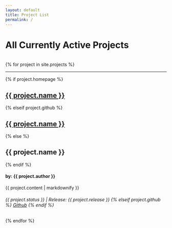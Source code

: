 ```yaml
---
layout: default
title: Project List
permalink: /
---
```


<h1>All Currently Active Projects</h1>
<br>
{% for project  in site.projects %}
  <hr>
  {% if project.homepage %}
    <h2><a href="{{ project.homepage }}">{{ project.name }}</a></h2>
  {% elseif project.github %}
    <h2><a href="{{ project.github }}">{{ project.name }}</a></h2>
  {% else %}
    <h2>{{ project.name }}</h2>
  {% endif %}
  <h4>by: {{ project.author }}</h4>
  <p>{{ project.content | markdownify }}</p>
  <h6>{{ project.status }} | Release: {{ project.release }}
  {% elseif project.github %}
    <a href="{{ project.github }}">Github</a>
  {% endif %}
  </h6>

{% endfor %}

